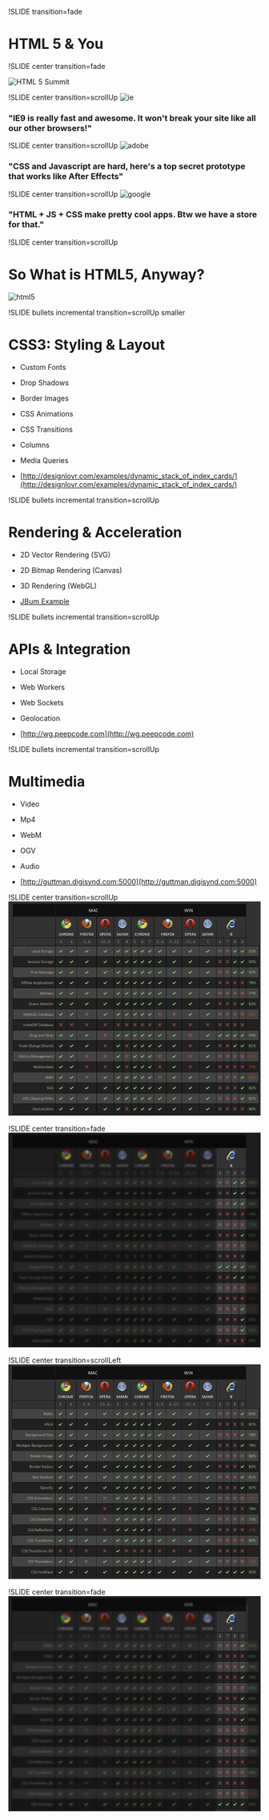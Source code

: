 !SLIDE transition=fade
# HTML 5 & You #

!SLIDE center transition=fade

![HTML 5 Summit](/summit.png "HTML 5 Summit")

!SLIDE center transition=scrollUp
![ie](/ie.png "IE")
### "IE9 is really fast and awesome. It won't break your site like all our other browsers!" ###

!SLIDE center transition=scrollUp
![adobe](/adobe_logo.png "Adobe")
### "CSS and Javascript are hard, here's a top secret prototype that works like After Effects" ###

!SLIDE center transition=scrollUp
![google](/chrome.png "Google")
### "HTML + JS + CSS make pretty cool apps. Btw we have a store for that." ###

!SLIDE center transition=scrollUp
# So What is HTML5, Anyway? #
![html5](/inconceivable.jpg "HTML5")

!SLIDE bullets incremental transition=scrollUp smaller
# CSS3: Styling & Layout #

* Custom Fonts
* Drop Shadows
* Border Images
* CSS Animations
* CSS Transitions
* Columns
* Media Queries

* [http://designlovr.com/examples/dynamic_stack_of_index_cards/](http://designlovr.com/examples/dynamic_stack_of_index_cards/)

!SLIDE bullets incremental transition=scrollUp
# Rendering & Acceleration #

* 2D Vector Rendering (SVG)
* 2D Bitmap Rendering (Canvas)
* 3D Rendering (WebGL)

* [JBum Example](#)

!SLIDE bullets incremental transition=scrollUp
# APIs & Integration #

* Local Storage
* Web Workers
* Web Sockets
* Geolocation

* [http://wg.peepcode.com](http://wg.peepcode.com)

!SLIDE bullets incremental transition=scrollUp
# Multimedia #

* Video
* Mp4
* WebM
* OGV
* Audio

* [http://guttman.digisynd.com:5000](http://guttman.digisynd.com:5000)

!SLIDE center transition=scrollUp
![css](browsers_html5.png "css3 support")

!SLIDE center transition=fade
![css](browsers_html5_ie.png "css3 support")

!SLIDE center transition=scrollLeft
![css](browsers_css3.png "css3 support")

!SLIDE center transition=fade
![css](browsers_css3_ie.png "css3 support")